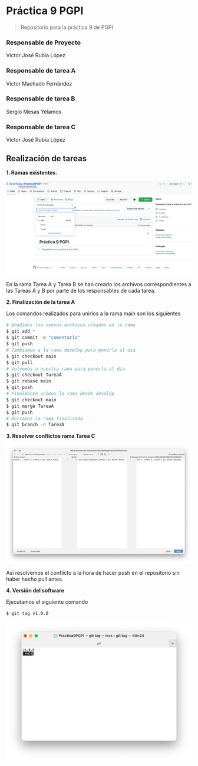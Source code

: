 # Práctica 9 PGPI

> Repositorio para la práctica 9 de PGPI

### Responsable de Proyecto

Víctor José Rubia López

### Responsable de tarea A

Víctor Machado Fernández

### Responsable de tarea B

Sergio Mesas Yélamos

### Responsable de tarea C

Víctor José Rubia López

## Realización de tareas

**1. Ramas existentes**:

![foto](imgs/branches.png)

En la rama Tarea A y Tarea B se han creado los archivos correspondientes a las Tareas A y B por parte de los responsables de cada tarea.

**2. Finalización de la tarea A**

Los comandos realizados para unirlos a la rama main son los siguientes

```bash
# Añadimos los nuevos archivos creados en la rama 
$ git add * 
$ git commit -m "comentario" 
$ git push 
# Cambiamos a la rama develop para ponerla al día 
$ git checkout main
$ git pull 
# Volvemos a nuestra rama para ponerla al día 
$ git checkout TareaA
$ git rebase main
$ git push 
# Finalmente unimos la rama desde develop 
$ git checkout main
$ git merge TareaA
$ git push
# Borramos la rama finalizada
$ git branch -d TareaA
```

**3. Resolver conflictos rama Tarea C**

![imagen](imgs/conflicto.jpg)

Así resolvemos el conflicto a la hora de hacer push en el repositorio sin haber hecho pull antes.

**4. Versión del software**

Ejecutamos el siguiente comando

```bash
$ git tag v1.0.0
```

![imagen](/imgs/tag.png)